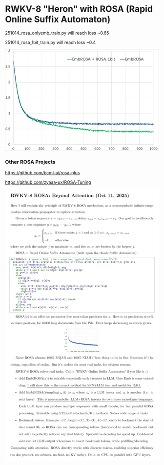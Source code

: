 # RWKV-8 "Heron" with ROSA (Rapid Online Suffix Automaton)

251014_rosa_onlyemb_train.py will reach loss ~0.65

251014_rosa_1bit_train.py will reach loss ~0.4

<img src="251014_rosa_1bit.png">

### Other ROSA Projects

https://github.com/bcml-ai/rosa-plus

https://github.com/zyaaa-ux/ROSA-Tuning

<img src="../RWKV-8-ROSA.png">
